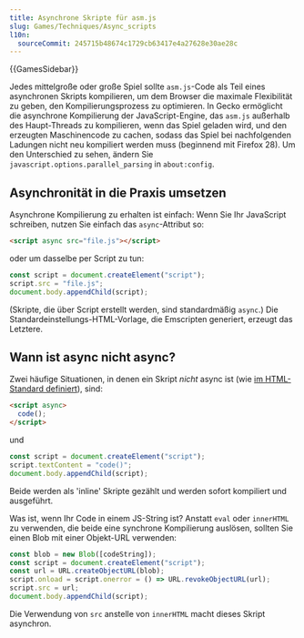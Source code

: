 ```yaml
---
title: Asynchrone Skripte für asm.js
slug: Games/Techniques/Async_scripts
l10n:
  sourceCommit: 245715b48674c1729cb63417e4a27628e30ae28c
---
```


{{GamesSidebar}}

Jedes mittelgroße oder große Spiel sollte `asm.js`-Code als Teil eines asynchronen Skripts kompilieren, um dem Browser die maximale Flexibilität zu geben, den Kompilierungsprozess zu optimieren. In Gecko ermöglicht die asynchrone Kompilierung der JavaScript-Engine, das `asm.js` außerhalb des Haupt-Threads zu kompilieren, wenn das Spiel geladen wird, und den erzeugten Maschinencode zu cachen, sodass das Spiel bei nachfolgenden Ladungen nicht neu kompiliert werden muss (beginnend mit Firefox 28). Um den Unterschied zu sehen, ändern Sie `javascript.options.parallel_parsing` in `about:config`.

## Asynchronität in die Praxis umsetzen

Asynchrone Kompilierung zu erhalten ist einfach: Wenn Sie Ihr JavaScript schreiben, nutzen Sie einfach das `async`-Attribut so:

```html
<script async src="file.js"></script>
```

oder um dasselbe per Script zu tun:

```js
const script = document.createElement("script");
script.src = "file.js";
document.body.appendChild(script);
```

(Skripte, die über Script erstellt werden, sind standardmäßig `async`.) Die Standardeinstellungs-HTML-Vorlage, die Emscripten generiert, erzeugt das Letztere.

## Wann ist async nicht async?

Zwei häufige Situationen, in denen ein Skript _nicht_ async ist (wie [im HTML-Standard definiert](https://html.spec.whatwg.org/multipage/scripting.html)), sind:

```html
<script async>
  code();
</script>
```

und

```js
const script = document.createElement("script");
script.textContent = "code()";
document.body.appendChild(script);
```

Beide werden als 'inline' Skripte gezählt und werden sofort kompiliert und ausgeführt.

Was ist, wenn Ihr Code in einem JS-String ist? Anstatt `eval` oder `innerHTML` zu verwenden, die beide eine synchrone Kompilierung auslösen, sollten Sie einen Blob mit einer Objekt-URL verwenden:

```js
const blob = new Blob([codeString]);
const script = document.createElement("script");
const url = URL.createObjectURL(blob);
script.onload = script.onerror = () => URL.revokeObjectURL(url);
script.src = url;
document.body.appendChild(script);
```

Die Verwendung von `src` anstelle von `innerHTML` macht dieses Skript asynchron.
